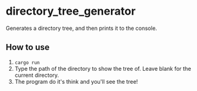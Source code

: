 # directory_tree_generator

Generates a directory tree, and then prints it to the console.

## How to use

1. `cargo run`
2. Type the path of the directory to show the tree of. Leave blank for the current directory.
3. The program do it's think and you'll see the tree!
